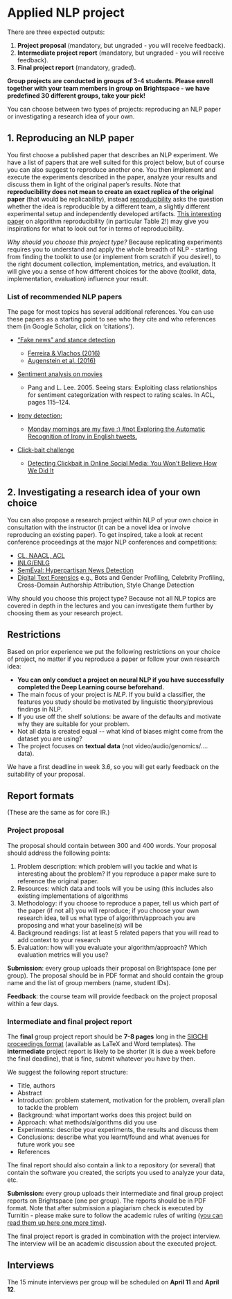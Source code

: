 # Applied NLP project

There are three expected outputs:

1. **Project proposal** (mandatory, but ungraded - you will receive feedback).
2. **Intermediate project report** (mandatory, but ungraded - you will receive feedback).
3. **Final project report** (mandatory, graded).

**Group projects are conducted in groups of 3-4 students. Please enroll together with your team members in group on Brightspace - we have predefined 30 different groups, take your pick!**

You can choose between two types of projects: reproducing an NLP paper or investigating a research idea of your own.

## 1. Reproducing an NLP paper
You first choose a published paper that describes an NLP experiment. We have a list of papers that are well suited for this project below, but of course you can also suggest to reproduce another one.
You then implement and execute the experiments described in the paper, analyze your results and discuss them in light of the original paper’s results.
Note that **reproducibility does not mean to create an exact replica of the original paper** (that would be replicability), instead [reproducibility](https://www.acm.org/publications/policies/artifact-review-badging) asks the question whether the idea is reproducible by a different team, a slightly different experimental setup and independently developed artifacts. 
[This interesting paper](https://pdfs.semanticscholar.org/b95a/11620929f1c4760587ac99a8d6b4d8cbc547.pdf) on algorithm reproducibility (in particular Table 2!) may give you inspirations for what to look out for in terms of reproducibility.

*Why should you choose this project type?* Because replicating experiments requires you to understand and apply the whole breadth of NLP - starting from finding the toolkit to use (or implement from scratch if you desire!), to the right document collection, implementation, metrics, and evaluation. It will give you a sense of how different choices for the above (toolkit, data, implementation, evaluation) influence your result.

### List of recommended NLP papers

The page for most topics has several additional references. You can use these papers as a starting point to see who they cite and who references them (in Google Scholar, click on ‘citations’).

   * [“Fake news” and stance detection](http://www.fakenewschallenge.org/)     
      - [Ferreira & Vlachos (2016)](http://aclweb.org/anthology/N/N16/N16-1138.pdf)  
      - [Augenstein et al. (2016)](https://arxiv.org/abs/1606.05464)

   * [Sentiment analysis on movies](https://www.kaggle.com/c/sentiment-analysis-on-movie-reviews)

      - Pang and L. Lee. 2005. Seeing stars: Exploiting class relationships for sentiment categorization with respect to rating scales. In ACL, pages 115–124.

   * [Irony detection:](https://competitions.codalab.org/competitions/17468)

     -   [Monday mornings are my fave :) #not Exploring the Automatic Recognition of Irony in English tweets.]( http://www.aclweb.org/anthology/C16-1257)

   * [Click-bait challenge](http://www.clickbait-challenge.org/)
        - [Detecting Clickbait in Online Social Media: You Won't Believe How We Did It](https://arxiv.org/abs/1710.06699)


## 2. Investigating a research idea of your own choice
You can also propose a research project within NLP of your own choice in consultation with the instructor (it can be a novel idea or involve reproducing an existing paper). To get inspired, take a look at recent conference proceedings at the major NLP conferences and competitions:

   * [CL, NAACL, ACL](http://aclweb.org/anthology/)
   * [INLG/ENLG](http://aclweb.org/anthology/siggen.html)
   * [SemEval: Hyperpartisan News Detection](https://pan.webis.de/semeval19/semeval19-web/index.html)
   * [Digital Text Forensics](https://pan.webis.de/clef19/pan19-web/index.html) e.g., Bots and Gender Profiling, Celebrity Profiling, Cross-Domain Authorship Attribution, Style Change Detection

Why should you choose this project type? Because not all NLP topics are covered in depth in the lectures and you can investigate them further by choosing them as your research project.

## Restrictions

Based on prior experience we put the following restrictions on your choice of project, no matter if you reproduce a paper or follow your own research idea:

- **You can only conduct a project on neural NLP if you have successfully completed the Deep Learning course beforehand.**
- The main focus of your project is *NLP*. If you build a classifier, the features you study should be motivated by linguistic theory/previous findings in NLP.
- If you use off the shelf solutions: be aware of the defaults and motivate why they are suitable for your problem.
- Not all data is created equal -- what kind of biases might come from the dataset you are using?
- The project focuses on **textual data** (not video/audio/genomics/.... data).

We have a first deadline in week 3.6, so you will get early feedback on the suitability of your proposal.

## Report formats
(These are the same as for core IR.)

### Project proposal

The proposal should contain between 300 and 400 words. Your proposal should address the following points:

1. Problem description: which problem will you tackle and what is interesting about the problem? If you reproduce a paper make sure to reference the original paper.
2. Resources: which data and tools will you be using (this includes also existing implementations of algorithms
3. Methodology: if you choose to reproduce a paper, tell us which part of the paper (if not all) you will reproduce; if you choose your own research idea, tell us what type of algorithm/approach you are proposing and what your baseline(s) will be
4. Background readings: list at least 5 related papers that you will read to add context to your research
5. Evaluation: how will you evaluate your algorithm/approach? Which evaluation metrics will you use?

**Submission**: every group uploads their proposal on Brightspace (one per group). The proposal should be in PDF format and should contain the group name and the list of group members (name, student IDs).

**Feedback**: the course team will provide feedback on the project proposal within a few days.

### Intermediate and final project report

The **final** group project report should be **7-8 pages** long in the [SIGCHI proceedings format](https://sigchi.org/templates/) (available as LaTeX and Word templates). The **intermediate** project report is likely to be shorter (it is due a week before the final deadline), that is fine, submit whatever you have by then.

We suggest the following report structure:

- Title, authors
- Abstract
- Introduction: problem statement, motivation for the problem, overall plan to tackle the problem
- Background: what important works does this project build on
- Approach: what methods/algorithms did you use
- Experiments: describe your experiments, the results and discuss them
- Conclusions: describe what you learnt/found and what avenues for future work you see
- References

The final report should also contain a link to a repository (or several) that contain the software you created, the scripts you used to analyze your data, etc.

**Submission:** every group uploads their intermediate and final group project reports on Brightspace (one per group). The reports should be in PDF format. Note that after submission a plagiarism check is executed by Turnitin - please make sure to follow the academic rules of writing ([you can read them up here one more time](https://www.tudelft.nl/library/actuele-themas/copyright/c/plagiarism/)).

The final project report is graded in combination with the project interview. The interview will be an academic discussion about the executed project.

## Interviews

The 15 minute interviews per group will be scheduled on **April 11** and **April 12**. 
